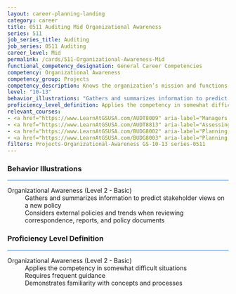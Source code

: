 ```yaml
---
layout: career-planning-landing
category: career
title: 0511 Auditing Mid Organizational Awareness
series: 511
job_series_title: Auditing
job_series: 0511 Auditing
career_level: Mid
permalink: /cards/511-Organizational-Awareness-Mid
functional_competency_designation: General Career Competencies
competency: Organizational Awareness
competency_group: Projects
competency_description: Knows the organization’s mission and functions, and how its social, political, and technological systems work and operates effectively within them; this includes the programs, policies, procedures, rules, and regulations of the organization
level: "10-13"
behavior_illustrations: "Gathers and summarizes information to predict stakeholder views on a new policy ? Considers external policies and trends when reviewing correspondence, reports, and policy documents"
proficiency_level_definition: Applies the competency in somewhat difficult situations ? Requires frequent guidance ? Demonstrates familiarity with concepts and processes 
relevant_courses: 
- <a href="https://www.LearnAtGSUSA.com/AUDT8009" aria-label="Managers and Auditors Roles in Assessing Internal Controls (AUDT8003), GSU - https://www.LearnAtGSUSA.com/AUDT8009">Managers and Auditors Roles in Assessing Internal Controls (AUDT8003), GSU</a>
- <a href="https://www.LearnAtGSUSA.com/AUDT8813" aria-label="Assessing Financial Related Activities and Controls (AUDT8811), GSU - https://www.LearnAtGSUSA.com/AUDT8813">Assessing Financial Related Activities and Controls (AUDT8811), GSU</a>
- <a href="https://www.LearnAtGSUSA.com/BUDG8002" aria-label="Planning,Programming, Budgeting and Execution (PPBE) (BUDG8000), GSU - https://www.LearnAtGSUSA.com/BUDG8002">Planning,Programming, Budgeting and Execution (PPBE) (BUDG8000), GSU</a>
- <a href="https://www.LearnAtGSUSA.com/BUDG8003" aria-label="Planning, Programming, Budgeting and Execution (PPBE), Army (BUDG8001), GSU - https://www.LearnAtGSUSA.com/BUDG8003">Planning, Programming, Budgeting and Execution (PPBE), Army (BUDG8001), GSU</a>
filters: Projects-Organizational-Awareness GS-10-13 series-0511
---
```


<div class="desktop:grid-col-6 margin-y-3">
  <div class="border-top-2 bg-white padding-3 shadow-5 height-full members-hover border-1px button-border border-top-blue radius-lg card-text-color">
    <h3>Behavior Illustrations</h3>
    <hr style="background-color: #1b74e0 !important;"/>
    <dl class="text-base card-content-color"><dt>Organizational Awareness (Level 2 - Basic)</dt><dd>Gathers and summarizes information to predict stakeholder views on a new policy </dd><dd> Considers external policies and trends when reviewing correspondence, reports, and policy documents</dd></dl>
  </div>
</div>
<div class="desktop:grid-col-6 margin-y-3">
  <div class="border-top-2 bg-white padding-3 shadow-5 height-full members-hover border-1px button-border border-top-blue radius-lg card-text-color">
    <h3>Proficiency Level Definition</h3>
     <hr style="background-color: #1b74e0 !important;"/>
    <dl class="text-base card-content-color"><dt>Organizational Awareness (Level 2 - Basic)</dt><dd>Applies the competency in somewhat difficult situations </dd><dd> Requires frequent guidance </dd><dd> Demonstrates familiarity with concepts and processes </dd></dl>
  </div>
</div>